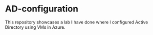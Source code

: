 # AD-configuration
This repository showcases a lab I have done where I configured Active Directory using VMs in Azure.

